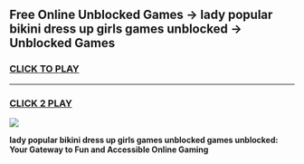 
## Free Online Unblocked Games → lady popular bikini dress up girls games unblocked → Unblocked Games
<h3>
<a href="https://premium.freeplayer.one?title=lady_popular_bikini_dress_up_girls_games_unblocked&ref=21F">CLICK TO PLAY</a></h3>
<hr>

<h3>
<a href="https://premium.freeplayer.one?title=lady_popular_bikini_dress_up_girls_games_unblocked&ref=21F">CLICK 2 PLAY</a>
  
</h3>

<a href="https://premium.freeplayer.one?title=lady_popular_bikini_dress_up_girls_games_unblocked&ref=21F/"><img src="https://clearcache.store/games.png"></a>


**lady popular bikini dress up girls games unblocked games unblocked: Your Gateway to Fun and Accessible Online Gaming**
